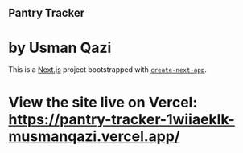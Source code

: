 ## Pantry Tracker
# by Usman Qazi

This is a [Next.js](https://nextjs.org/) project bootstrapped with [`create-next-app`](https://github.com/vercel/next.js/tree/canary/packages/create-next-app).

# View the site live on Vercel: https://pantry-tracker-1wiiaeklk-musmanqazi.vercel.app/